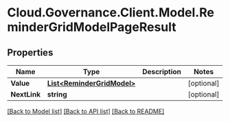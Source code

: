 # Cloud.Governance.Client.Model.ReminderGridModelPageResult
## Properties

Name | Type | Description | Notes
------------ | ------------- | ------------- | -------------
**Value** | [**List&lt;ReminderGridModel&gt;**](ReminderGridModel.md) |  | [optional] 
**NextLink** | **string** |  | [optional] 

[[Back to Model list]](../README.md#documentation-for-models) [[Back to API list]](../README.md#documentation-for-api-endpoints) [[Back to README]](../README.md)

